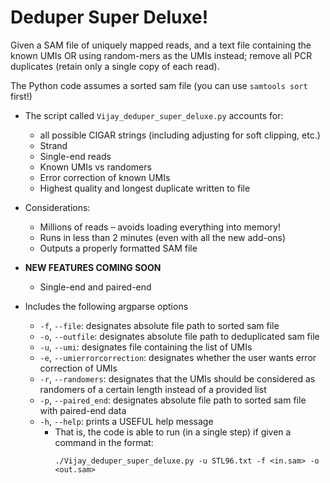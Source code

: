 # Deduper Super Deluxe!

Given a SAM file of uniquely mapped reads, and a text file containing the known UMIs OR using random-mers as the UMIs instead; remove all PCR duplicates (retain only a single copy of each read). 

The Python code assumes a sorted sam file (you can use `samtools sort` first!)
- The script called `Vijay_deduper_super_deluxe.py` accounts for: 
    - all possible CIGAR strings (including adjusting for soft clipping, etc.)
    - Strand
    - Single-end reads
    - Known UMIs vs randomers 
    - Error correction of known UMIs 
    - Highest quality and longest duplicate written to file 
- Considerations:
    - Millions of reads – avoids loading everything into memory! 
    - Runs in less than 2 minutes (even with all the new add-ons)
    - Outputs a properly formatted SAM file

- **NEW FEATURES COMING SOON**
    - Single-end and paired-end 

    
- Includes the following argparse options
    - ```-f```, ```--file```: designates absolute file path to sorted sam file
    - ```-o```, ```--outfile```: designates absolute file path to deduplicated sam file
    - ```-u```, ```--umi```: designates file containing the list of UMIs
    - ```-e```, ```--umierrorcorrection```: designates whether the user wants error correction of UMIs
    - ```-r```, ```--randomers```: designates that the UMIs should be considered as randomers of a certain length instead of a provided list
    - ```-p```, ```--paired_end```: designates absolute file path to sorted sam file with paired-end data
    - ```-h```, ```--help```: prints a USEFUL help message
        - That is, the code is able to run (in a single step) if given a command in the format:
          ```
          ./Vijay_deduper_super_deluxe.py -u STL96.txt -f <in.sam> -o <out.sam>
          ```



